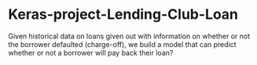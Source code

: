 # Keras-project-Lending-Club-Loan
Given historical data on loans given out with information on whether or not the borrower defaulted (charge-off), we build a model that can predict whether or not a borrower will pay back their loan?

